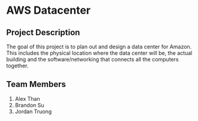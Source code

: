 # AWS Datacenter

## Project Description

The goal of this project is to plan out and design a data center for Amazon. This includes the physical location where the data center will be, the actual building and the software/networking that connects all the computers together.

## Team Members

1) Alex Than
2) Brandon Su
3) Jordan Truong
